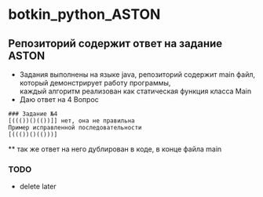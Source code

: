 # botkin_python_ASTON
## Репозиторий содержит ответ на задание ASTON
* Задания выполнены на языке java, репозиторий содержит main файл, который демонстрирует работу программы, 
<br> каждый алгоритм реализован как статическая функция класса Main
* Даю ответ на 4 Вопрос

```
### Задание №4
[((())()(())]] нет, она не правильна
Пример исправленной последовательности
[((())()(()))]
```
** так же ответ на него дублирован в коде, в конце файла main
### TODO 
* delete later
